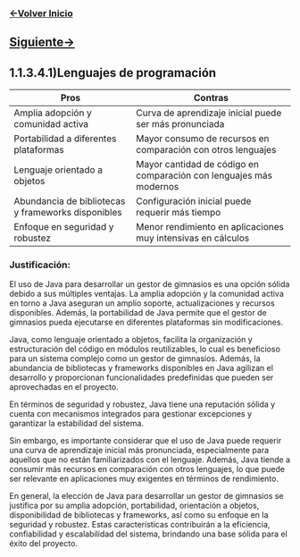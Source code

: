 ### [<-Volver Inicio](README.md)
## [Siguiente->](1.1.3.4.2.md)
## 1.1.3.4.1)Lenguajes de programación
| Pros                                             | Contras                                                      |
|--------------------------------------------------|--------------------------------------------------------------|
| Amplia adopción y comunidad activa               | Curva de aprendizaje inicial puede ser más pronunciada       |
| Portabilidad a diferentes plataformas            | Mayor consumo de recursos en comparación con otros lenguajes |
| Lenguaje orientado a objetos                     | Mayor cantidad de código en comparación con lenguajes más modernos |
| Abundancia de bibliotecas y frameworks disponibles | Configuración inicial puede requerir más tiempo              |
| Enfoque en seguridad y robustez                  | Menor rendimiento en aplicaciones muy intensivas en cálculos |

### Justificación:
El uso de Java para desarrollar un gestor de gimnasios es una opción sólida debido a sus múltiples ventajas. La amplia adopción y la comunidad activa en torno a Java aseguran un amplio soporte, actualizaciones y recursos disponibles. Además, la portabilidad de Java permite que el gestor de gimnasios pueda ejecutarse en diferentes plataformas sin modificaciones.

Java, como lenguaje orientado a objetos, facilita la organización y estructuración del código en módulos reutilizables, lo cual es beneficioso para un sistema complejo como un gestor de gimnasios. Además, la abundancia de bibliotecas y frameworks disponibles en Java agilizan el desarrollo y proporcionan funcionalidades predefinidas que pueden ser aprovechadas en el proyecto.

En términos de seguridad y robustez, Java tiene una reputación sólida y cuenta con mecanismos integrados para gestionar excepciones y garantizar la estabilidad del sistema.

Sin embargo, es importante considerar que el uso de Java puede requerir una curva de aprendizaje inicial más pronunciada, especialmente para aquellos que no están familiarizados con el lenguaje. Además, Java tiende a consumir más recursos en comparación con otros lenguajes, lo que puede ser relevante en aplicaciones muy exigentes en términos de rendimiento.

En general, la elección de Java para desarrollar un gestor de gimnasios se justifica por su amplia adopción, portabilidad, orientación a objetos, disponibilidad de bibliotecas y frameworks, así como su enfoque en la seguridad y robustez. Estas características contribuirán a la eficiencia, confiabilidad y escalabilidad del sistema, brindando una base sólida para el éxito del proyecto.